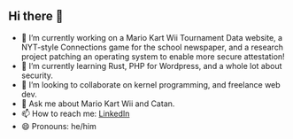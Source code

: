 ## Hi there 👋

<!--
**Matthew-Berthoud/Matthew-Berthoud** is a ✨ _special_ ✨ repository because its `README.md` (this file) appears on your GitHub profile.

Here are some ideas to get you started:

- 🔭 I’m currently working on ...
- 🌱 I’m currently learning ...
- 👯 I’m looking to collaborate on ...
- 🤔 I’m looking for help with ...
- 💬 Ask me about ...
- 📫 How to reach me: ...
- 😄 Pronouns: ...
- ⚡ Fun fact: ...
-->
- 🔭 I’m currently working on a Mario Kart Wii Tournament Data website, a NYT-style Connections game for the school newspaper, and a research project patching an operating system to enable more secure attestation!
- 🌱 I’m currently learning Rust, PHP for Wordpress, and a whole lot about security.
- 👯 I’m looking to collaborate on kernel programming, and freelance web dev.
- 💬 Ask me about Mario Kart Wii and Catan.
- 📫 How to reach me: [LinkedIn](https://www.linkedin.com/in/matthew-berthoud/)
- 😄 Pronouns: he/him
